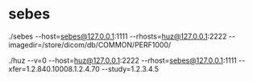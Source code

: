# sebes

./sebes --host=sebes@127.0.0.1:1111 --rhosts=huz@127.0.0.1:2222 --imagedir=/store/dicom/db/COMMON/PERF1000/

./huz --v=0 --host=huz@127.0.0.1:2222 --rhost=sebes@127.0.0.1:1111 --xfer=1.2.840.10008.1.2.4.70 --study=1.2.3.4.5